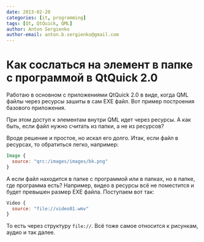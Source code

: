 ```yaml
---
date: 2013-02-20
categories: [it, programming]
tags: [Qt, QtQuick, QML]
author: Anton Sergienko
author-email: anton.b.sergienko@gmail.com
---
```


# Как сослаться на элемент в папке с программой в QtQuick 2.0

Работаю в основном с приложениями QtQuick 2.0 в виде, когда QML файлы через ресурсы зашиты в сам EXE файл. Вот пример построения базового приложения.

При этом доступ к элементам внутри QML идет через ресурсы. А как быть, если файл нужно считать из папки, а не из ресурсов?

Вроде решение и простое, но искал его долго. Итак, если файл в ресурсах, то обратиться легко, например:

```qml
Image {
  source: "qrc:/images/images/bk.png"
}
```

А если файл находится в папке с программой или в папках, но в папке, где программа есть? Например, видео в ресурсы всё не поместится и будет превышен размер EXE файла. Поступаем вот так:

```qml
Video {
  source: "file://video01.wmv"
}
```

То есть через структуру `file://`. Всё тоже самое относится к рисункам, аудио и так далее.
